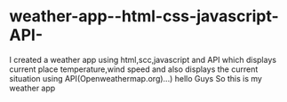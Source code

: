 # weather-app--html-css-javascript-API-
I created a weather app using html,scc,javascript and API which displays current place temperature,wind speed and also displays the current situation using API(Openweathermap.org)...)
hello Guys So this is my weather app 
